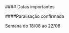 
<div class="panel-heading">
#### Datas importantes
</div>

<div class="panel-body">
<!--####Provas-->
<!--- Prova 1 $\cdot$ D 29/09 $\cdot$ N 30/09-->
<!--- Prova 2 $\cdot$ D 01/12 $\cdot$ N 02/12-->

<!--####Entrega de listas-->
<!--- Exercício 1 $\cdot$ D 18/08 $\cdot$ N 19/08-->

<!--####Recuperação-->

####Paralisação confirmada

Semana do 18/08 ao 22/08

</div>
